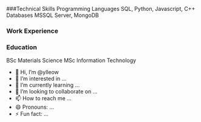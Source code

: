 ###Technical Skills
  Programming Languages 
    SQL, Python, Javascript, C++
  Databases
    MSSQL Server, MongoDB

### Work Experience 

### Education
BSc Materials Science
MSc Information Technology

- 👋 Hi, I’m @ylleow
- 👀 I’m interested in ...
- 🌱 I’m currently learning ...
- 💞️ I’m looking to collaborate on ...
- 📫 How to reach me ...
- 😄 Pronouns: ...
- ⚡ Fun fact: ...

<!---
ylleow/ylleow is a ✨ special ✨ repository because its `README.md` (this file) appears on your GitHub profile.
You can click the Preview link to take a look at your changes.
--->
